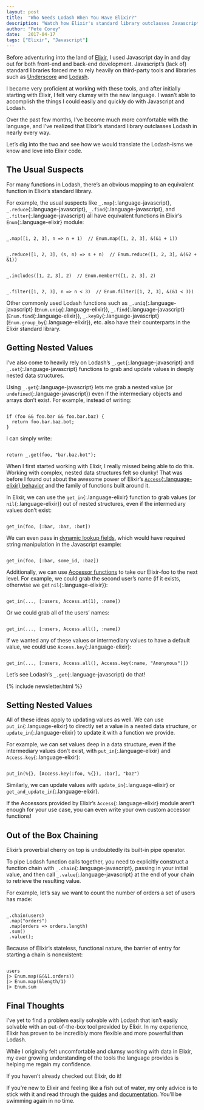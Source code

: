 ```yaml
---
layout: post
title:  "Who Needs Lodash When You Have Elixir?"
description: "Watch how Elixir's standard library outclasses Javascript's Lodash in day-to-day tasks."
author: "Pete Corey"
date:   2017-04-17
tags: ["Elixir", "Javascript"]
---
```


Before adventuring into the land of [Elixir](http://elixir-lang.org/), I used Javascript day in and day out for both front-end and back-end development. Javascript’s (lack of) standard libraries forced me to rely heavily on third-party tools and libraries such as [Underscore](http://underscorejs.org/) and [Lodash](https://lodash.com/).

I became very proficient at working with these tools, and after initially starting with Elixir, I felt very clumsy with the new language. I wasn’t able to accomplish the things I could easily and quickly do with Javascript and Lodash.

Over the past few months, I’ve become much more comfortable with the language, and I’ve realized that Elixir’s standard library outclasses Lodash in nearly every way.

Let’s dig into the two and see how we would translate the Lodash-isms we know and love into Elixir code.

## The Usual Suspects

For many functions in Lodash, there’s an obvious mapping to an equivalent function in Elixir’s standard library.

For example, the usual suspects like `_.map`{:.language-javascript}, `_.reduce`{:.language-javascript}, `_.find`{:.language-javascript}, and `_.filter`{:.language-javascript} all have equivalent functions in Elixir’s `Enum`{:.language-elixir} module:

<pre class='language-javascript'><code class='language-javascript'>
_.map([1, 2, 3], n => n + 1)  // Enum.map([1, 2, 3], &(&1 + 1))
</code></pre>

<pre class='language-javascript'><code class='language-javascript'>
_.reduce([1, 2, 3], (s, n) => s + n)  // Enum.reduce([1, 2, 3], &(&2 + &1))
</code></pre>

<pre class='language-javascript'><code class='language-javascript'>
_.includes([1, 2, 3], 2)  // Enum.member?([1, 2, 3], 2)
</code></pre>

<pre class='language-javascript'><code class='language-javascript'>
_.filter([1, 2, 3], n => n < 3)  // Enum.filter([1, 2, 3], &(&1 < 3))
</code></pre>

Other commonly used Lodash functions such as `_.uniq`{:.language-javascript} (`Enum.uniq`{:.language-elixir}), `_.find`{:.language-javascript} (`Enum.find`{:.language-elixir}), `_.keyBy`{:.language-javascript} (`Enum.group_by`{:.language-elixir}), etc. also have their counterparts in the Elixir standard library.

## Getting Nested Values

I’ve also come to heavily rely on Lodash’s `_.get`{:.language-javascript} and `_.set`{:.language-javascript} functions to grab and update values in deeply nested data structures.

Using `_.get`{:.language-javascript} lets me grab a nested value (or `undefined`{:.language-javascript}) even if the intermediary objects and arrays don’t exist. For example, instead of writing:

<pre class='language-javascript'><code class='language-javascript'>
if (foo && foo.bar && foo.bar.baz) {
  return foo.bar.baz.bot;
}
</code></pre>

I can simply write:

<pre class='language-elixir'><code class='language-elixir'>
return _.get(foo, "bar.baz.bot");
</code></pre>

When I first started working with Elixir, I really missed being able to do this. Working with complex, nested data structures felt so clunky! That was before I found out about the awesome power of Elixir’s [`Access`{:.language-elixir} behavior](https://hexdocs.pm/elixir/master/Access.html) and the family of functions built around it.

In Elixir, we can use the `get_in`{:.language-elixir} function to grab values (or `nil`{:.language-elixir}) out of nested structures, even if the intermediary values don’t exist:

<pre class='language-elixir'><code class='language-elixir'>
get_in(foo, [:bar, :baz, :bot])
</code></pre>

We can even pass in [dynamic lookup fields](https://hexdocs.pm/elixir/master/Access.html#module-dynamic-lookups), which would have required string manipulation in the Javascript example:

<pre class='language-elixir'><code class='language-elixir'>
get_in(foo, [:bar, some_id, :baz])
</code></pre>

Additionally, we can use [Accessor functions](https://hexdocs.pm/elixir/master/Access.html#module-accessors) to take our Elixir-foo to the next level. For example, we could grab the second user’s name (if it exists, otherwise we get `nil`{:.language-elixir}):

<pre class='language-elixir'><code class='language-elixir'>
get_in(..., [:users, Access.at(1), :name])
</code></pre>

Or we could grab all of the users’ names:

<pre class='language-elixir'><code class='language-elixir'>
get_in(..., [:users, Access.all(), :name])
</code></pre>

If we wanted any of these values or intermediary values to have a default value, we could use `Access.key`{:.language-elixir}:

<pre class='language-elixir'><code class='language-elixir'>
get_in(..., [:users, Access.all(), Access.key(:name, "Anonymous")])
</code></pre>

Let’s see Lodash’s `_.get`{:.language-javascript} do that!

{% include newsletter.html %}

## Setting Nested Values

All of these ideas apply to updating values as well. We can use `put_in`{:.language-elixir} to directly set a value in a nested data structure, or `update_in`{:.language-elixir} to update it with a function we provide.

For example, we can set values deep in a data structure, even if the intermediary values don’t exist, with `put_in`{:.language-elixir} and `Access.key`{:.language-elixir}:

<pre class='language-elixir'><code class='language-elixir'>
put_in(%{}, [Access.key(:foo, %{}), :bar], "baz")
</code></pre>

Similarly, we can update values with `update_in`{:.language-elixir} or `get_and_update_in`{:.language-elixir}.

If the Accessors provided by Elixir’s `Access`{:.language-elixir} module aren’t enough for your use case, you can even write your own custom accessor functions!

## Out of the Box Chaining

Elixir’s proverbial cherry on top is undoubtedly its built-in pipe operator.

To pipe Lodash function calls together, you need to explicitly construct a function chain with `_.chain`{:.language-javascript}, passing in your initial value, and then call `_.value`{:.language-javascript} at the end of your chain to retrieve the resulting value.

For example, let’s say we want to count the number of orders a set of users has made:

<pre class='language-javascript'><code class='language-javascript'>
_.chain(users)
 .map("orders")
 .map(orders => orders.length)
 .sum()
 .value();
</code></pre>

Because of Elixir’s stateless, functional nature, the barrier of entry for starting a chain is nonexistent:

<pre class='language-elixir'><code class='language-elixir'>
users
|> Enum.map(&(&1.orders))
|> Enum.map(&length/1)
|> Enum.sum
</code></pre>

## Final Thoughts

I’ve yet to find a problem easily solvable with Lodash that isn’t easily solvable with an out-of-the-box tool provided by Elixir. In my experience, Elixir has proven to be incredibly more flexible and more powerful than Lodash.

While I originally felt uncomfortable and clumsy working with data in Elixir, my ever growing understanding of the tools the language provides is helping me regain my confidence.

If you haven’t already checked out Elixir, do it!

If you’re new to Elixir and feeling like a fish out of water, my only advice is to stick with it and read through the [guides](http://elixir-lang.org/getting-started/introduction.html) and [documentation](http://elixir-lang.org/docs.html). You’ll be swimming again in no time.
